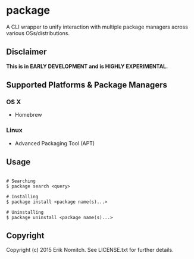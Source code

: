 # package

A CLI wrapper to unify interaction with multiple package managers across various OSs/distributions.

## Disclaimer

**This is in EARLY DEVELOPMENT and is HIGHLY EXPERIMENTAL.**

## Supported Platforms & Package Managers

### OS X
* Homebrew

### Linux
* Advanced Packaging Tool (APT)

## Usage

```Shell

# Searching
$ package search <query>

# Installing
$ package install <package name(s)...>

# Uninstalling
$ package uninstall <package name(s)...>

```

## Copyright

Copyright (c) 2015 Erik Nomitch. See LICENSE.txt for
further details.

